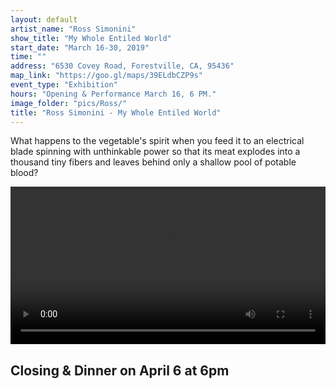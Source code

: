 ```yaml
---
layout: default
artist_name: "Ross Simonini"
show_title: "My Whole Entiled World"
start_date: "March 16-30, 2019"
time: ""
address: "6530 Covey Road, Forestville, CA, 95436"
map_link: "https://goo.gl/maps/39ELdbCZP9s"
event_type: "Exhibition"
hours: "Opening & Performance March 16, 6 PM."
image_folder: "pics/Ross/"
title: "Ross Simonini - My Whole Entiled World"
---
```

What happens to the vegetable's spirit when you feed it to an electrical blade spinning with unthinkable power so that its meat explodes into a thousand tiny fibers and leaves behind only a shallow pool of potable blood? 

<video width="100%" controls="controls">
  <source src="{{ site.url }}/pics/Ross/Ross.mp4">
</video>
<br>

## Closing & Dinner on April 6 at 6pm


